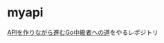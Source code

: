 # myapi

[APIを作りながら進むGo中級者への道](https://techbookfest.org/product/jXDAEU1dR53kbZkgtDm9zx?productVariantID=dvjtgpjw8VDTXNqKaanTVi)をやるレポジトリ
